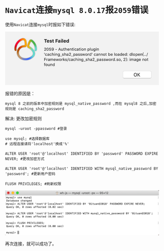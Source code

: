 # ` Navicat `连接` mysql 8.0.17 `报` 2059 `错误
使用` Navicat `连接` mysql `时报如下错误:

![image from dependency](../../.vuepress/public/images/2059-Navicat-mysql/1.png)

报错的原因是：

```
mysql 8 之前的版本中加密规则是 mysql_native_password ,而在 mysql8 之后,加密规则是 caching_sha2_password
```

解决: 更改加密规则

```shell
mysql -uroot -ppassword #登录

use mysql; #选择数据库
# 远程连接请将'localhost'换成'%'

ALTER USER 'root'@'localhost' IDENTIFIED BY 'password' PASSWORD EXPIRE NEVER; #更改加密方式

ALTER USER 'root'@'localhost' IDENTIFIED WITH mysql_native_password BY 'password'; #更新用户密码

FLUSH PRIVILEGES; #刷新权限
```

![image from dependency](../../.vuepress/public/images/2059-Navicat-mysql/2.png)

再次连接，就可以成功了。
